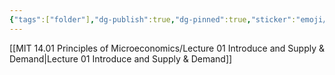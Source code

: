 ```yaml
---
{"tags":["folder"],"dg-publish":true,"dg-pinned":true,"sticker":"emoji//1f4b0","permalink":"/MIT 14.01 Principles of Microeconomics/MIT 14.01 Principles of Microeconomics/","pinned":true,"dgPassFrontmatter":true,"noteIcon":"","created":"2025-04-02T14:36:58.008+08:00","updated":"2025-04-09T11:17:33.401+08:00"}
---
```


[[MIT 14.01 Principles of Microeconomics/Lecture 01 Introduce and Supply & Demand\|Lecture 01 Introduce and Supply & Demand]]
